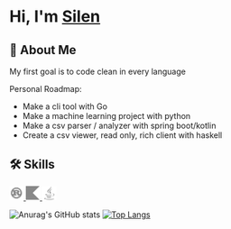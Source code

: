 <!-- markdownlint-disable MD033 -->

# Hi, I'm [Silen](https://silenloc.github.io/home/)

## 🚀 About Me
My first goal is to code clean in every language

Personal Roadmap:
- Make a cli tool with Go 
- Make a machine learning project with python
- Make a csv parser / analyzer with spring boot/kotlin
- Create a csv viewer, read only, rich client with haskell


## 🛠️ Skills

<a href="https://www.rust-lang.org" target="_blank" rel="noreferrer noopener">
  <img
    src="https://raw.githubusercontent.com/0xShapeShifter/dev-story/master/public/images/skills/core/rust.svg"
    alt="Rust"
    width="25"
    height="25"
  />
</a>
<a href="https://kotlinlang.org" target="_blank" rel="noreferrer noopener">
  <img
    src="https://raw.githubusercontent.com/0xShapeShifter/dev-story/master/public/images/skills/core/kotlin.svg"
    alt="CSS3"
    width="25"
    height="25"
  />
</a>
<a href="https://www.java.com/" target="_blank" rel="noreferrer noopener">
  <img
    src="https://raw.githubusercontent.com/0xShapeShifter/dev-story/master/public/images/skills/core/java.svg"
    alt="CSS3"
    width="25"
    height="25"
  />
</a>


![Anurag's GitHub stats](https://github-readme-stats.vercel.app/api?username=SilenLoc&show_icons=true&count_private=true&theme=transparent)
[![Top Langs](https://github-readme-stats.vercel.app/api/top-langs/?username=SilenLoc&show_icons=true&theme=transparent)](https://github.com/anuraghazra/github-readme-stats)
